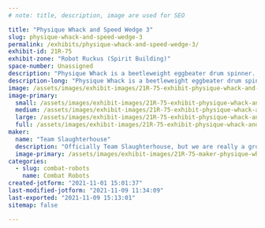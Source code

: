 ```yaml
---
# note: title, description, image are used for SEO

title: "Physique Whack and Speed Wedge 3"
slug: physique-whack-and-speed-wedge-3
permalink: /exhibits/physique-whack-and-speed-wedge-3/
exhibit-id: 21R-75
exhibit-zone: "Robot Ruckus (Spirit Building)"
space-number: Unassigned
description: "Physique Whack is a beetleweight eggbeater drum spinner. Speed Wedge 3 is a beetleweight wedge."
description-long: "Physique Whack is a beetleweight eggbeater drum spinner. Speed Wedge 3 is a beetleweight wedge."
image: /assets/images/exhibit-images/21R-75-exhibit-physique-whack-and-speed-wedge-3-43-hacr-logo-9785-large.png
image-primary: 
  small: /assets/images/exhibit-images/21R-75-exhibit-physique-whack-and-speed-wedge-3-43-hacr-logo-9785-small.png
  medium: /assets/images/exhibit-images/21R-75-exhibit-physique-whack-and-speed-wedge-3-43-hacr-logo-9785-medium.png
  large: /assets/images/exhibit-images/21R-75-exhibit-physique-whack-and-speed-wedge-3-43-hacr-logo-9785-large.png
  full: /assets/images/exhibit-images/21R-75-exhibit-physique-whack-and-speed-wedge-3-43-hacr-logo-9785-full.png
maker: 
  name: "Team Slaughterhouse"
  description: "Officially Team Slaughterhouse, but we are really a group of 3 people from Houston Area Combat Robotics (HACR)"
  image-primary: /assets/images/exhibit-images/21R-75-maker-physique-whack-and-speed-wedge-3-hacr-logo-medium.png
categories: 
  - slug: combat-robots
    name: Combat Robots
created-jotform: "2021-11-01 15:01:37"
last-modified-jotform: "2021-11-09 11:34:09"
last-exported: "2021-11-09 15:13:01"
sitemap: false

---
```

